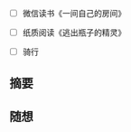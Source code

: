- [ ] 微信读书《一间自己的房间》
- [ ] 纸质阅读《逃出瓶子的精灵》
- [ ] 骑行


## 摘要


## 随想








































































































































































































































































































































































































































































































































































































































































































































































































































































































































































































































































































































































































































































































































































































































































































































































































































































































































































































































































































































































































































































































































































































































































































































































































